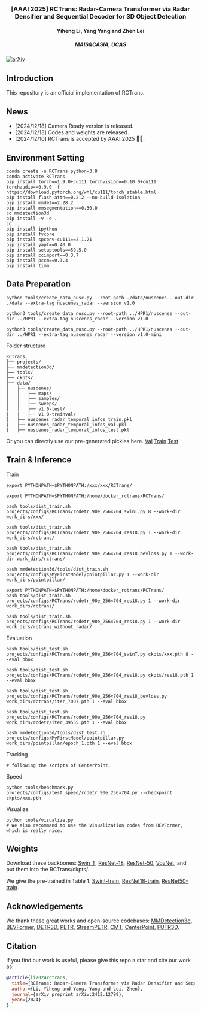 <div align="center">
<!-- <h1>RCTrans</h1> -->
<h3>[AAAI 2025] RCTrans: Radar-Camera Transformer via Radar Densifier and Sequential Decoder for 3D Object Detection</h3>
<h4>Yiheng Li, Yang Yang and Zhen Lei<h4>
<h5>MAIS&CASIA, UCAS<h5>
</div>

[![arXiv](https://img.shields.io/badge/arXiv-Paper-<COLOR>.svg)](https://arxiv.org/abs/2412.12799)

## Introduction

This repository is an official implementation of RCTrans.

## News
- [2024/12/18] Camera Ready version is released.
- [2024/12/13] Codes and weights are released.
- [2024/12/10] RCTrans is accepted by AAAI 2025 🎉🎉.

## Environment Setting
```
conda create -n RCTrans python=3.8
conda activate RCTrans
pip install torch==1.9.0+cu111 torchvision==0.10.0+cu111 torchaudio==0.9.0 -f https://download.pytorch.org/whl/cu111/torch_stable.html
pip install flash-attn==0.2.2 --no-build-isolation
pip install mmdet==2.28.2
pip install mmsegmentation==0.30.0
cd mmdetection3d
pip install -v -e .
cd ..
pip install ipython
pip install fvcore
pip install spconv-cu111==2.1.21
pip install yapf==0.40.0
pip install setuptools==59.5.0
pip install ccimport==0.3.7
pip install pccm==0.3.4
pip install timm
```
## Data Preparation
```
python tools/create_data_nusc.py --root-path ./data/nuscenes --out-dir ./data --extra-tag nuscenes_radar --version v1.0

python3 tools/create_data_nusc.py --root-path ../HPR1/nuscenes --out-dir ../HPR1 --extra-tag nuscenes_radar --version v1.0

python3 tools/create_data_nusc.py --root-path ../HPR1/nuscenes --out-dir ../HPR1 --extra-tag nuscenes_radar --version v1.0-mini
```
Folder structure
```
RCTrans
├── projects/
├── mmdetection3d/
├── tools/
├── ckpts/
├── data/
│   ├── nuscenes/
│   │   ├── maps/
│   │   ├── samples/
│   │   ├── sweeps/
│   │   ├── v1.0-test/
|   |   ├── v1.0-trainval/
|   ├── nuscenes_radar_temporal_infos_train.pkl
|   ├── nuscenes_radar_temporal_infos_val.pkl
|   ├── nuscenes_radar_temporal_infos_test.pkl
```
Or you can directly use our pre-generated pickles here. [Val](https://drive.usercontent.google.com/download?id=1CLs4zi2tmkBl33XzEkvmUDT9an-2N9c5&export=download&authuser=0&confirm=t&uuid=22c1cee9-3b91-4b7f-84b8-fd69aae10224&at=APvzH3oFQ5HqwWzKXsSTckzGP1gP:1734076238954) [Train](https://drive.usercontent.google.com/download?id=1m2rggU4jzuBPDPfCbC3u0G5ugD-e8P9t&export=download&authuser=0&confirm=t&uuid=61169d3e-e31b-4ad7-920c-3a746eceba74&at=APvzH3qPOu74S9o-v19hxWgZU-ku:1734076306697) [Test](https://drive.usercontent.google.com/download?id=1Xhc1DMbi67YsV7nis26GWOjxjVAmTF3o&export=download&authuser=0&confirm=t&uuid=86051653-5de3-4383-ab97-ab43f0ec93d1&at=APvzH3p-l9SdhykVspp5eDGxmLMa:1734076308824)
## Train & Inference
Train
```
export PYTHONPATH=$PYTHONPATH:/xxx/xxx/RCTrans/

export PYTHONPATH=$PYTHONPATH:/home/docker_rctrans/RCTrans/

bash tools/dist_train.sh projects/configs/RCTrans/rcdetr_90e_256×704_swinT.py 8 --work-dir work_dirs/xxx/

bash tools/dist_train.sh projects/configs/RCTrans/rcdetr_90e_256×704_res18.py 1 --work-dir work_dirs/rctrans/

bash tools/dist_train.sh projects/configs/RCTrans/rcdetr_90e_256×704_res18_bevloss.py 1 --work-dir work_dirs/rctrans/

bash mmdetection3d/tools/dist_train.sh projects/configs/MyFirstModel/pointpillar.py 1 --work-dir work_dirs/pointpillar/

export PYTHONPATH=$PYTHONPATH:/home/docker_rctrans/RCTrans/
bash tools/dist_train.sh projects/configs/RCTrans/rcdetr_90e_256×704_res18.py 1 --work-dir work_dirs/rctrans/

bash tools/dist_train.sh projects/configs/RCTrans/rcdetr_90e_256×704_res18.py 1 --work-dir work_dirs/rctrans_without_radar/

```
Evaluation
```
bash tools/dist_test.sh projects/configs/RCTrans/rcdetr_90e_256×704_swinT.py ckpts/xxx.pth 8 --eval bbox

bash tools/dist_test.sh projects/configs/RCTrans/rcdetr_90e_256×704_res18.py ckpts/res18.pth 1 --eval bbox

bash tools/dist_test.sh projects/configs/RCTrans/rcdetr_90e_256×704_res18_bevloss.py work_dirs/rctrans/iter_7007.pth 1 --eval bbox

bash tools/dist_test.sh projects/configs/RCTrans/rcdetr_90e_256×704_res18.py work_dirs/rcdetr/iter_39555.pth 1 --eval bbox

bash mmdetection3d/tools/dist_test.sh projects/configs/MyFirstModel/pointpillar.py work_dirs/pointpillar/epoch_1.pth 1 --eval bbox
```
Tracking
```
# following the scripts of CenterPoint.
```
Speed
```
python tools/benchmark.py projects/configs/test_speed/rcdetr_90e_256×704.py --checkpoint ckpts/xxx.pth
```
Visualize
```
python tools/visualize.py
# We also recommand to use the Visualization codes from BEVFormer, which is really nice.
```
## Weights
Download these backbones: [Swin_T](https://drive.usercontent.google.com/download?id=1OQhC-F4npQ4Dj9QIFUmWGE5Y56juLiEr&export=download&authuser=0&confirm=t&uuid=6b56dfd1-df54-4506-a9bc-1e088a76dfdf&at=APvzH3rsxTcnyR6_RLssyfXfLvhJ:1734079553818), [ResNet-18](https://drive.usercontent.google.com/download?id=1QWb74xrZ-HbywXvrLrYjs7hhCBheTS7n&export=download&authuser=0&confirm=t&uuid=6fb7c908-a33a-4bad-879f-25186fb67f14&at=APvzH3pcvUeKZrjbQ7WM818Dv41p:1734079499612), [ResNet-50](https://drive.usercontent.google.com/download?id=1LUg4Hjzn8BoOfjUTukHhsYj9Kj58PjE6&export=download&authuser=0&confirm=t&uuid=ea2707c9-dc11-4039-8436-18b4ee1c10ed&at=APvzH3r3SO-ITXZSXYCS8e8Tdc0y:1734079354810), [VovNet](https://drive.usercontent.google.com/download?id=17HVdkxE2nylUIU_mQrtexdG9nN8Mw2BN&export=download&authuser=0&confirm=t&uuid=19463c36-c860-4660-8f66-3c3fa60341bb&at=APvzH3oaxLom-XTmv-QfpCLOTx1O:1734079442549), and put them into the RCTrans/ckpts/.

We give the pre-trained in Table 1: [Swint-train](https://drive.usercontent.google.com/download?id=1SQZJ28rF7zs6-ARyvOWEuE1611WwvC0H&export=download&authuser=0&confirm=t&uuid=a69faea7-e47c-4176-b939-f0f36a628f15&at=APvzH3rOt8xJ4G33EnTHitPm7lal:1734080610522), [ResNet18-train](https://drive.usercontent.google.com/download?id=1zcvGfBU7j6eLi00ho0VXFCrZG1i5YEmL&export=download&authuser=0&confirm=t&uuid=8aced929-3827-4e9d-9968-ff7873b326a2&at=APvzH3pennsYULNE1cWgSQ1gMCaA:1734080088576), [ResNet50-train](https://drive.usercontent.google.com/download?id=17T3jGnjQhihL8dyptD7aNqSAfYhSl7YD&export=download&authuser=0&confirm=t&uuid=1015b59a-1f46-447b-80e5-504941f7aa1d&at=APvzH3rtLi-JFGxVie1YLA5_SEN6:1734080303675).
## Acknowledgements
We thank these great works and open-source codebases:
[MMDetection3d](https://github.com/open-mmlab/mmdetection3d), [BEVFormer](https://github.com/fundamentalvision/BEVFormer),
[DETR3D](https://github.com/WangYueFt/detr3d), [PETR](https://github.com/megvii-research/PETR),
[StreamPETR](https://github.com/exiawsh/StreamPETR), [CMT](https://github.com/junjie18/CMT), [CenterPoint](https://github.com/tianweiy/CenterPoint), [FUTR3D](https://github.com/Tsinghua-MARS-Lab/futr3d).
## Citation
If you find our work is useful, please give this repo a star and cite our work as:
```bibtex
@article{li2024rctrans,
  title={RCTrans: Radar-Camera Transformer via Radar Densifier and Sequential Decoder for 3D Object Detection},
  author={Li, Yiheng and Yang, Yang and Lei, Zhen},
  journal={arXiv preprint arXiv:2412.12799},
  year={2024}
}
```
